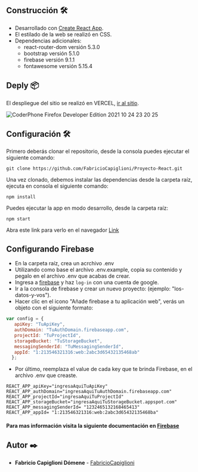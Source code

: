 ## Construcción 🛠️

* Desarrollado con [Create React App](https://github.com/facebook/create-react-app).
* El estilado de la web se realizó en CSS.
* Dependencias adicionales:
   * react-router-dom versión 5.3.0
   * bootstrap versión 5.1.0
   * firebase versión 9.1.1
   * fontawesome versión 5.15.4

## Deply 📦

El despliegue del sitio se realizó en VERCEL, [ir al sitio](https://coder-phone.vercel.app/).

<!-- ![Gif](https://s1.gifyu.com/images/CoderPhone-Firefox-Developer-Edition-2021-10-24-23-20-25.gif) -->

<img src="https://s1.gifyu.com/images/CoderPhone-Firefox-Developer-Edition-2021-10-24-23-20-25.gif" alt="CoderPhone Firefox Developer Edition 2021 10 24 23 20 25" border="0">

## Configuración 🛠️

Primero deberás clonar el repositorio, desde la consola puedes ejecutar el siguiente comando:

```
git clone https://github.com/FabricioCapiglioni/Proyecto-React.git
```

Una vez clonado, debemos instalar las dependencias desde la carpeta raíz, ejecuta en consola el siguiente comando:

```
npm install
```

Puedes ejecutar la app en modo desarrollo, desde la carpeta raíz:

```
npm start
```

Abra este link para verlo en el navegador [Link](http://localhost:3000)

## Configurando Firebase
* En la carpeta raíz, crea un acrchivo .env
* Utilizando como base el archivo .env.example, copia su contenido y pegalo en el archivo .env que acabas de crear.
* Ingresa a [firebase](https://firebase.google.com/) y haz `log-in` con una cuenta de google.
* Ir a la consola de firebase y crear un nuevo proyecto: (ejemplo: "los-datos-y-vos").
* Hacer clic en el icono "Añade firebase a tu aplicación web", verás un objeto con el siguiente formato: 
```javascript
var config = {
   apiKey: "TuApiKey",
   authDomain: "TuAuthDomain.firebaseapp.com",
   projectId: "TuProjectId",
   storageBucket: "TuStorageBucket",
   messagingSenderId: "TuMessagingSenderId",
   appId: "1:213546321316:web:2abc3d65432135468ab"
  };
```
* Por último, reemplaza el value de cada key que te brinda Firebase, en el archivo .env que creaste.
```
REACT_APP_apiKey="ingresaAquiTuApiKey"
REACT_APP_authDomain="ingresaAquiTuAuthDomain.firebaseapp.com"
REACT_APP_projectId="ingresaAquiTuProjectId"
REACT_APP_storageBucket="ingresaAquiTuStorageBucket.appspot.com"
REACT_APP_messagingSenderId= "1232465132168465413"
REACT_APP_appId= "1:213546321316:web:2abc3d65432135468ba"
```
#### Para mas información visita la siguiente documentación en [Firebase](https://firebase.google.com/docs/web/learn-more#config-object) 


## Autor ✒️

* **Fabricio Capiglioni Dómene** - [
FabricioCapiglioni](https://github.com/FabricioCapiglioni)

